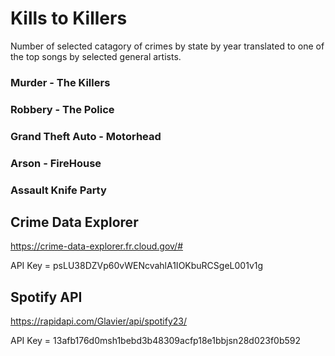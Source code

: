 # Kills to Killers

Number of selected catagory of crimes by state by year translated to one of the top songs by selected general artists.

### Murder - The Killers
### Robbery - The Police
### Grand Theft Auto - Motorhead
### Arson - FireHouse
### Assault Knife Party

## Crime Data Explorer

https://crime-data-explorer.fr.cloud.gov/#

API Key = psLU38DZVp60vWENcvahlA1IOKbuRCSgeL001v1g

## Spotify API

https://rapidapi.com/Glavier/api/spotify23/

API Key = 13afb176d0msh1bebd3b48309acfp18e1bbjsn28d023f0b592
